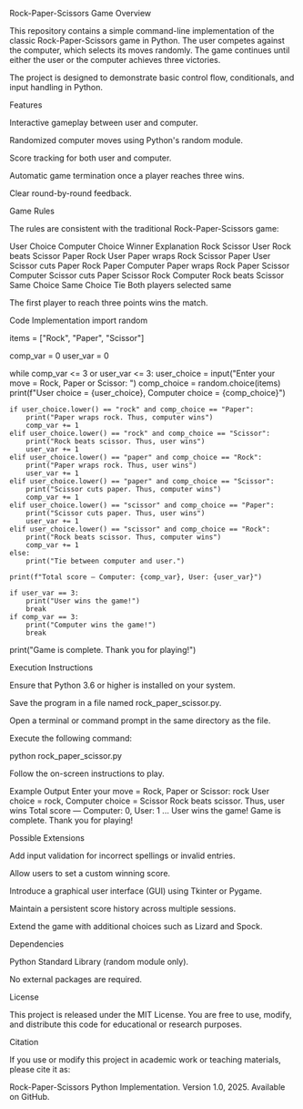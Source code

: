 Rock-Paper-Scissors Game
Overview

This repository contains a simple command-line implementation of the classic Rock-Paper-Scissors game in Python. The user competes against the computer, which selects its moves randomly. The game continues until either the user or the computer achieves three victories.

The project is designed to demonstrate basic control flow, conditionals, and input handling in Python.

Features

Interactive gameplay between user and computer.

Randomized computer moves using Python's random module.

Score tracking for both user and computer.

Automatic game termination once a player reaches three wins.

Clear round-by-round feedback.

Game Rules

The rules are consistent with the traditional Rock-Paper-Scissors game:

User Choice	Computer Choice	Winner	Explanation
Rock	Scissor	User	Rock beats Scissor
Paper	Rock	User	Paper wraps Rock
Scissor	Paper	User	Scissor cuts Paper
Rock	Paper	Computer	Paper wraps Rock
Paper	Scissor	Computer	Scissor cuts Paper
Scissor	Rock	Computer	Rock beats Scissor
Same Choice	Same Choice	Tie	Both players selected same

The first player to reach three points wins the match.

Code Implementation
import random

items = ["Rock", "Paper", "Scissor"]

comp_var = 0
user_var = 0

while comp_var <= 3 or user_var <= 3:
    user_choice = input("Enter your move = Rock, Paper or Scissor: ")
    comp_choice = random.choice(items)
    print(f"User choice = {user_choice}, Computer choice = {comp_choice}")

    if user_choice.lower() == "rock" and comp_choice == "Paper":
        print("Paper wraps rock. Thus, computer wins")
        comp_var += 1
    elif user_choice.lower() == "rock" and comp_choice == "Scissor":
        print("Rock beats scissor. Thus, user wins")
        user_var += 1
    elif user_choice.lower() == "paper" and comp_choice == "Rock":
        print("Paper wraps rock. Thus, user wins")
        user_var += 1
    elif user_choice.lower() == "paper" and comp_choice == "Scissor":
        print("Scissor cuts paper. Thus, computer wins")
        comp_var += 1
    elif user_choice.lower() == "scissor" and comp_choice == "Paper":
        print("Scissor cuts paper. Thus, user wins")
        user_var += 1
    elif user_choice.lower() == "scissor" and comp_choice == "Rock":
        print("Rock beats scissor. Thus, computer wins")
        comp_var += 1
    else:
        print("Tie between computer and user.")

    print(f"Total score — Computer: {comp_var}, User: {user_var}")

    if user_var == 3:
        print("User wins the game!")
        break
    if comp_var == 3:
        print("Computer wins the game!")
        break

print("Game is complete. Thank you for playing!")

Execution Instructions

Ensure that Python 3.6 or higher is installed on your system.

Save the program in a file named rock_paper_scissor.py.

Open a terminal or command prompt in the same directory as the file.

Execute the following command:

python rock_paper_scissor.py


Follow the on-screen instructions to play.

Example Output
Enter your move = Rock, Paper or Scissor: rock
User choice = rock, Computer choice = Scissor
Rock beats scissor. Thus, user wins
Total score — Computer: 0, User: 1
...
User wins the game!
Game is complete. Thank you for playing!

Possible Extensions

Add input validation for incorrect spellings or invalid entries.

Allow users to set a custom winning score.

Introduce a graphical user interface (GUI) using Tkinter or Pygame.

Maintain a persistent score history across multiple sessions.

Extend the game with additional choices such as Lizard and Spock.

Dependencies

Python Standard Library (random module only).

No external packages are required.

License

This project is released under the MIT License.
You are free to use, modify, and distribute this code for educational or research purposes.

Citation

If you use or modify this project in academic work or teaching materials, please cite it as:

Rock-Paper-Scissors Python Implementation.
Version 1.0, 2025.
Available on GitHub.
